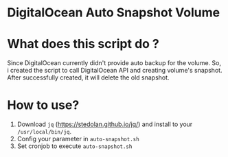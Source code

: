 DigitalOcean Auto Snapshot Volume
=================================

# What does this script do ?
Since DigitalOcean currently didn't provide auto backup for the volume. So, i created the script to call DigitalOcean API and creating volume's snapshot. After successfully created, it will delete the old snapshot.

# How to use?
1. Download `jq` (https://stedolan.github.io/jq/) and install to your `/usr/local/bin/jq`.
2. Config your parameter in `auto-snapshot.sh`
3. Set cronjob to execute `auto-snapshot.sh`